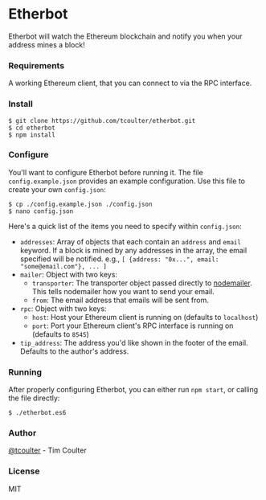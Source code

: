 # Etherbot

Etherbot will watch the Ethereum blockchain and notify you when your address mines a block!

### Requirements

A working Ethereum client, that you can connect to via the RPC interface.

### Install

```
$ git clone https://github.com/tcoulter/etherbot.git
$ cd etherbot
$ npm install
```

### Configure

You'll want to configure Etherbot before running it. The file `config.example.json` provides an example configuration. Use this file to create your own `config.json`:

```
$ cp ./config.example.json ./config.json
$ nano config.json
```

Here's a quick list of the items you need to specify within `config.json`:

* `addresses`: Array of objects that each contain an `address` and `email` keyword. If a block is mined by any addresses in the array, the email specified will be notified. e.g., `[ {address: "0x...", email: "some@email.com"}, ... ]`
* `mailer`: Object with two keys:
  * `transporter`: The transporter object passed directly to [nodemailer](http://www.nodemailer.com/). This tells nodemailer how you want to send your email.
  * `from`: The email address that emails will be sent from.
* `rpc`: Object with two keys:
  * `host`: Host your Ethereum client is running on (defaults to `localhost`)
  * `port`: Port your Ethereum client's RPC interface is running on (defaults to `8545`)
* `tip_address`: The address you'd like shown in the footer of the email. Defaults to the author's address.

### Running

After properly configuring Etherbot, you can either run `npm start`, or calling the file directly:

```
$ ./etherbot.es6
```

### Author

[@tcoulter](https://github.com/tcoulter) - Tim Coulter

### License

MIT
 


